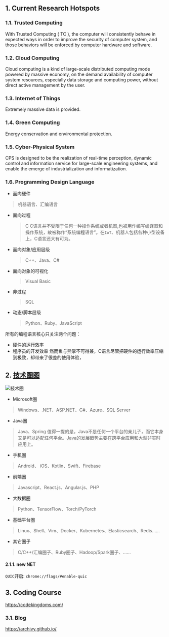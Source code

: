 ## 1. Current Research Hotspots
### 1.1. Trusted Computing
With Trusted Computing ( TC ), the computer will consistently behave  in expected ways in order to improve the security of computer system, and those behaviors will be enforced by computer hardware and software. 
### 1.2. Cloud Computing
Cloud computing is a kind of large-scale distributed computing mode powered by massive economy, on the demand availability of computer system resources, especially data storage and computing power, without direct active management by the user.
### 1.3. Internet of Things
Extremely massive data is provided.
### 1.4. Green Computing
Energy conservation and environmental protection.
### 1.5. Cyber-Physical System
CPS is designed to be the realization of real-time perception, dynamic control and information service for large-scale engineering systems, and enable the emerge of industrialization and informatization.


### 1.6. Programming Design Language
* 面向硬件
>机器语言、汇编语言
* 面向过程
	>C
C语言并不受限于任何一种操作系统或者机器,也被用作编写编译器和操作系统，故被称作“系统编程语言”。在`IoT`、机器人包括各种小型设备上，C语言还大有可为。
* 面向对象/应用层级
	>C++、Java、C#

* 面向对象的可视化
	>Visual Basic
* 非过程
	>SQL
* 动态/脚本层级
	>Python、Ruby、JavaScript

所有的编程语言核心只关注两个问题：
- 硬件的运行效率
- 程序员的开发效率
然而鱼与熊掌不可得兼，C语言尽管把硬件的运行效率压缩到极致，却带来了很差的使用体验，
## 2. [技术圈图](https://coolshell.cn/articles/19307.html)
![技术圈](https://coolshell.cn/wp-content/uploads/2019/04/06-08.Technology.Circle-1024x1024.png
)
- Microsoft圈 
>Windows、.NET、ASP.NET、C#、Azure、SQL Server
- Java圈 
>Java、Spring
值得一提的是，Java不是任何一个平台的亲儿子，而它本身又是可以适配任何平台。Java的发展趋势主要在跨平台应用和大型非实时应用上。
- 手机圈 
>Android、 iOS、Kotlin、Swift、Firebase
- 前端圈 
>Javascript、React.js、Angular.js、PHP
- 大数据圈 
> Python、TensorFlow、Torch/PyTorch
- 基础平台圈 
> Linux、Shell、Vim、Docker、Kubernetes、Elasticsearch、Redis……
- 其它圈子
> C/C++/汇编圈子、Ruby圈子、Hadoop/Spark圈子、……

#### 2.1.1. new NET
`QUIC`开启: `chrome://flags/#enable-quic`
## 3. Coding Course

https://codekingdoms.com/
### 3.1. Blog
https://archivy.github.io/